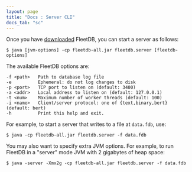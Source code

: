 ```yaml
---
layout: page
title: "Docs : Server CLI"
docs_tab: "sc"
---
```


Once you have [downloaded](/docs/getting_started.html) FleetDB, you can start a server as follows:

    $ java [jvm-options] -cp fleetdb-all.jar fleetdb.server [fleetdb-options]

The available FleetDB options are:

    -f <path>   Path to database log file                                          
    -e          Ephemeral: do not log changes to disk                              
    -p <port>   TCP port to listen on (default: 3400)                              
    -a <addr>   Local address to listen on (default: 127.0.0.1)                    
    -t <num>    Maximum number of worker threads (default: 100)                    
    -i <name>   Client/server protocol: one of {text,binary,bert} (default: bert)
    -h          Print this help and exit.

For example, to start a server that writes to a file at `data.fdb`, use:

    $ java -cp fleetdb-all.jar fleetdb.server -f data.fdb

You may also want to specify extra JVM options. For example, to run FleetDB in a "server" mode JVM with 2 gigabytes of heap space:
    
    $ java -server -Xmx2g -cp fleetdb-all.jar fleetdb.server -f data.fdb
